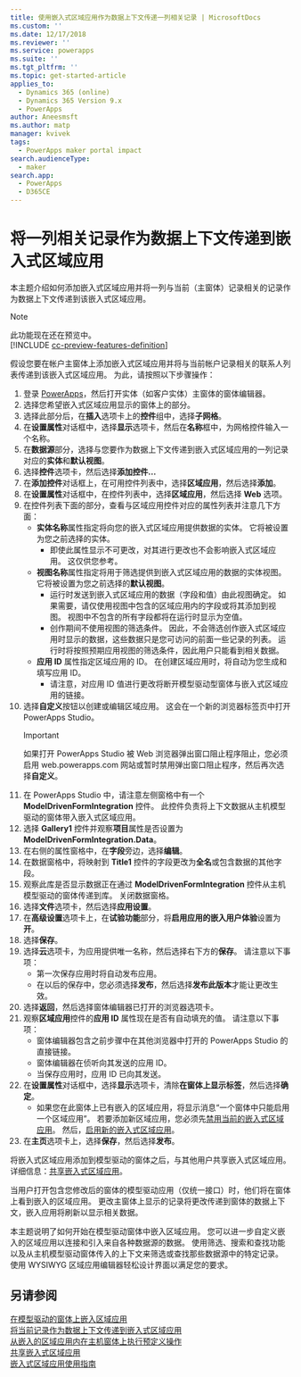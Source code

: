 ```yaml
---
title: 使用嵌入式区域应用作为数据上下文传递一列相关记录 | MicrosoftDocs
ms.custom: ''
ms.date: 12/17/2018
ms.reviewer: ''
ms.service: powerapps
ms.suite: ''
ms.tgt_pltfrm: ''
ms.topic: get-started-article
applies_to:
  - Dynamics 365 (online)
  - Dynamics 365 Version 9.x
  - PowerApps
author: Aneesmsft
ms.author: matp
manager: kvivek
tags:
  - PowerApps maker portal impact
search.audienceType:
  - maker
search.app:
  - PowerApps
  - D365CE
---
```


# <a name="pass-a-list-of-related-records-as-data-context-to-an-embedded-canvas-app"></a>将一列相关记录作为数据上下文传递到嵌入式区域应用

本主题介绍如何添加嵌入式区域应用并将一列与当前（主窗体）记录相关的记录作为数据上下文传递到该嵌入式区域应用。

> [!NOTE]
> 此功能现在还在预览中。 <br />
> [!INCLUDE [cc-preview-features-definition](../../includes/cc-preview-features-definition.md)]

假设您要在帐户主窗体上添加嵌入式区域应用并将与当前帐户记录相关的联系人列表传递到该嵌入式区域应用。 为此，请按照以下步骤操作：

1.  登录 [PowerApps](https://web.powerapps.com/?utm_source=padocs&utm_medium=linkinadoc&utm_campaign=referralsfromdoc)，然后打开实体（如客户实体）主窗体的窗体编辑器。
2.  选择您希望嵌入式区域应用显示的窗体上的部分。
3.  选择此部分后，在**插入**选项卡上的**控件**组中，选择**子网格**。
4.  在**设置属性**对话框中，选择**显示**选项卡，然后在**名称**框中，为网格控件输入一个名称。
5.  在**数据源**部分，选择与您要作为数据上下文传递到嵌入式区域应用的一列记录对应的**实体**和**默认视图**。
6. 选择**控件**选项卡，然后选择**添加控件...**
7. 在**添加控件**对话框上，在可用控件列表中，选择**区域应用**，然后选择**添加**。
8. 在**设置属性**对话框中，在控件列表中，选择**区域应用**，然后选择 **Web** 选项。
9. 在控件列表下面的部分，查看与区域应用控件对应的属性列表并注意几下方面：
     - **实体名称**属性指定将向您的嵌入式区域应用提供数据的实体。 它将被设置为您之前选择的实体。
         -  即使此属性显示不可更改，对其进行更改也不会影响嵌入式区域应用。 这仅供您参考。
     -  **视图名称**属性指定将用于筛选提供到嵌入式区域应用的数据的实体视图。 它将被设置为您之前选择的**默认视图**。
         -  运行时发送到嵌入式区域应用的数据（字段和值）由此视图确定。 如果需要，请仅使用视图中包含的区域应用内的字段或将其添加到视图。 视图中不包含的所有字段都将在运行时显示为空值。
         -  创作期间不使用视图的筛选条件。 因此，不会筛选创作嵌入式区域应用时显示的数据，这些数据只是您可访问的前面一些记录的列表。 运行时将按照预期应用视图的筛选条件，因此用户只能看到相关数据。
     -  **应用 ID** 属性指定区域应用的 ID。 在创建区域应用时，将自动为您生成和填写应用 ID。
         -  请注意，对应用 ID 值进行更改将断开模型驱动型窗体与嵌入式区域应用的链接。
10. 选择**自定义**按钮以创建或编辑区域应用。 这会在一个新的浏览器标签页中打开 PowerApps Studio。
     > [!IMPORTANT]
     > 如果打开 PowerApps Studio 被 Web 浏览器弹出窗口阻止程序阻止，您必须启用 web.powerapps.com 网站或暂时禁用弹出窗口阻止程序，然后再次选择**自定义**。 
11. 在 PowerApps Studio 中，请注意左侧窗格中有一个 **ModelDrivenFormIntegration** 控件。 此控件负责将上下文数据从主机模型驱动的窗体带入嵌入式区域应用。 
12. 选择 **Gallery1** 控件并观察**项目**属性是否设置为 **ModelDrivenFormIntegration.Data**。
13. 在右侧的属性窗格中，在**字段**旁边，选择**编辑**。
14. 在数据窗格中，将映射到 **Title1** 控件的字段更改为**全名**或包含数据的其他字段。
15. 观察此库是否显示数据正在通过 **ModelDrivenFormIntegration** 控件从主机模型驱动的窗体传递到库。 关闭数据窗格。
16. 选择**文件**选项卡，然后选择**应用设置**。
17. 在**高级设置**选项卡上，在**试验功能**部分，将**启用应用的嵌入用户体验**设置为**开**。
18. 选择**保存**。 
19. 选择**云**选项卡，为应用提供唯一名称，然后选择右下方的**保存**。 请注意以下事项： 
    -  第一次保存应用时将自动发布应用。 
      -  在以后的保存中，您必须选择**发布**，然后选择**发布此版本**才能让更改生效。
20. 选择**返回**，然后选择窗体编辑器已打开的浏览器选项卡。 
21. 观察**区域应用**控件的**应用 ID** 属性现在是否有自动填充的值。 请注意以下事项： 
     -  窗体编辑器包含之前步骤中在其他浏览器中打开的 PowerApps Studio 的直接链接。
     -  窗体编辑器在侦听向其发送的应用 ID。
     -  当保存应用时，应用 ID 已向其发送。
22. 在**设置属性**对话框中，选择**显示**选项卡，清除**在窗体上显示标签**，然后选择**确定**。
     - 如果您在此窗体上已有嵌入的区域应用，将显示消息“一个窗体中只能启用一个区域应用”。 若要添加新区域应用，您必须先[禁用当前的嵌入式区域应用](embedded-canvas-app-guidelines.md#disable-an-embedded-canvas-app)。 然后，[启用新的嵌入式区域应用](embedded-canvas-app-guidelines.md#enable-an-embedded-canvas-app)。
23. 在**主页**选项卡上，选择**保存**，然后选择**发布**。

将嵌入式区域应用添加到模型驱动的窗体之后，与其他用户共享嵌入式区域应用。 详细信息：[共享嵌入式区域应用](share-embedded-canvas-app.md)。

当用户打开包含您修改后的窗体的模型驱动应用（仅统一接口）时，他们将在窗体上看到嵌入的区域应用。 更改主窗体上显示的记录将更改传递到窗体的数据上下文，嵌入应用将刷新以显示相关数据。

本主题说明了如何开始在模型驱动窗体中嵌入区域应用。 您可以进一步自定义嵌入的区域应用以连接和引入来自各种数据源的数据。 使用筛选、搜索和查找功能以及从主机模型驱动窗体传入的上下文来筛选或查找那些数据源中的特定记录。 使用 WYSIWYG 区域应用编辑器轻松设计界面以满足您的要求。

## <a name="see-also"></a>另请参阅
[在模型驱动的窗体上嵌入区域应用](embed-canvas-app-in-form.md) <br />
[将当前记录作为数据上下文传递到嵌入式区域应用](pass-current-embedded-canvas-app.md) <br />
[从嵌入的区域应用内在主机窗体上执行预定义操作](embedded-canvas-app-actions.md) <br />
[共享嵌入式区域应用](share-embedded-canvas-app.md) <br />
[嵌入式区域应用使用指南](embedded-canvas-app-guidelines.md)
